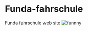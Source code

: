 # Funda-fahrschule
Funda fahrschule web site
![funnny](https://github.com/alexwedmar0425/funda-fahrschule/assets/165184918/25e47eb5-e64e-49f0-84ff-10f80124f519)
